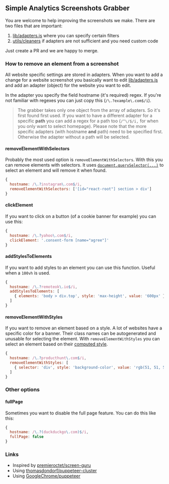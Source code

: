 ## Simple Analytics Screenshots Grabber

You are welcome to help improving the screenshots we make. There are two files that are important:

1. [lib/adapters.js](https://github.com/simpleanalytics/screenshot-grabber/blob/master/lib/adapters.js) where you can specify certain filters
1. [utils/cleaners](https://github.com/simpleanalytics/screenshot-grabber/tree/master/utils/cleaners) if adapters are not sufficient and you need custom code

Just create a PR and we are happy to merge.

### How to remove an element from a screenshot

All website specific settings are stored in adapters. When you want to add a change for a website screenshot you basically want to edit [lib/adapters.js](https://github.com/simpleanalytics/screenshot-grabber/blob/master/lib/adapters.js) and add an adapter (object) for the website you want to edit.

In the adapter you specify the field hostname (it's required) regex. If you're not familiar with regexes you can just copy this (`/\.?example\.com$/i`).

> The grabber takes only one object from the array of adapters. So it's first found first used. If you want to have a different adapter for a specific **path** you can add a regex for a path too (`/^\/$/i,` for when you only want to select homepage). Please note that the more specific adapters (with hostname **and** path) need to be specified first. Otherwise the adapter without a path will be selected.

#### removeElementWithSelectors

Probably the most used option is `removeElementWithSelectors`. With this you can remove elements with selectors. It uses [`document.querySelector(...)`](https://developer.mozilla.org/en-US/docs/Web/API/Document/querySelector) to select an element and will remove it when found.

```js
{
  hostname: /\.?instagram\.com$/i,
  removeElementWithSelectors: ['[id="react-root"] section > div']
}
```

#### clickElement

If you want to click on a button (of a cookie banner for example) you can use this:

```js
{
  hostname: /\.?yahoo\.com$/i,
  clickElement: '.consent-form [name="agree"]'
}
```

#### addStylesToElements

If you want to add styles to an element you can use this function. Useful when a `100vh` is used.

```js
{
  hostname: /\.?remoteok\.io$/i,
  addStylesToElements: [
    { elements: 'body > div.top', style: 'max-height', value: '600px' },
  ]
}
```

#### removeElementWithStyles

If you want to remove an element based on a style. A lot of websites have a specific color for a banner. Their class names can be autogenerated and unusable for selecting the element. With `removeElementWithStyles` you can select an element based on their [computed style](https://developer.mozilla.org/en-US/docs/Web/CSS/computed_value).

```js
{
  hostname: /\.?producthunt\.com$/i,
  removeElementWithStyles: [
    { selector: 'div', style: 'background-color', value: 'rgb(51, 51, 51)' },
  ]
}
```

### Other options

#### fullPage

Sometimes you want to disable the full page feature. You can do this like this:

```js
{
  hostname: /\.?(duckduckgo\.com)$/i,
  fullPage: false
}
```


### Links

- Inspired by [premieroctet/screen-guru](https://github.com/premieroctet/screen-guru)
- Using [thomasdondorf/puppeteer-cluster](https://github.com/thomasdondorf/puppeteer-cluster)
- Using [GoogleChrome/puppeteer](https://github.com/GoogleChrome/puppeteer)
